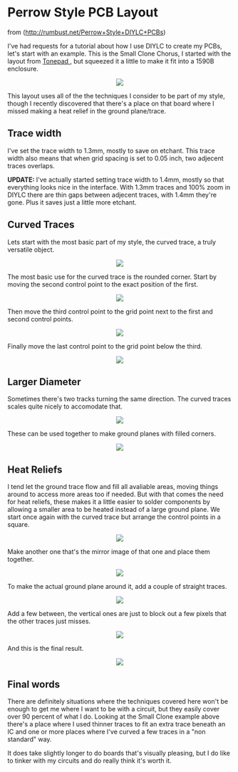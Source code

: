 # Perrow Style PCB Layout #

from (http://rumbust.net/Perrow+Style+DIYLC+PCBs)

I've had requests for a tutorial about how I use DIYLC to create my
PCBs, let's start with an example. This is the Small Clone Chorus, I
started with the layout from <a target="_blank"
href="http://www.tonepad.com/project.asp?id=8" rel="external">Tonepad
</a>, but squeezed it a little to make it fit into a 1590B enclosure.

<p align='center'><img src='https://raw.githubusercontent.com/bancika/diy-layout-creator/wiki/images/dl16.png' /></p>

This layout uses all of the the techniques I consider to be part of my
style, though I recently discovered that there's a place on that board
where I missed making a heat relief in the ground plane/trace.

## Trace width ##
I've set the trace width to 1.3mm, mostly to save on etchant. This
trace width also means that when grid spacing is set to 0.05 inch, two
adjecent traces overlaps.

<strong>UPDATE:</strong> I've actually started setting trace width to
1.4mm, mostly so that everything looks nice in the interface. With
1.3mm traces and 100% zoom in DIYLC there are thin gaps between
adjecent traces, with 1.4mm they're gone. Plus it saves just a little
more etchant.

## Curved Traces ##
Lets start with the most basic part of my style, the curved trace, a
truly versatile object.

<p align='center'><img src='https://raw.githubusercontent.com/bancika/diy-layout-creator/wiki/images/dl33.png' /></p>

The most basic use for the curved trace is the rounded corner. Start
by moving the second control point to the exact position of the first.

<p align='center'><img src='https://raw.githubusercontent.com/bancika/diy-layout-creator/wiki/images/dl31.png' /></p>

Then move the third control point to the grid point next to the first
and second control points.

<p align='center'><img src='https://raw.githubusercontent.com/bancika/diy-layout-creator/wiki/images/dl32.png' /></p>

Finally move the last control point to the grid point below the third.

<p align='center'><img src='https://raw.githubusercontent.com/bancika/diy-layout-creator/wiki/images/dl34.png' /></p>

## Larger Diameter ##
Sometimes there's two tracks turning the same direction. The curved
traces scales quite nicely to accomodate that.

<p align='center'><img src='https://raw.githubusercontent.com/bancika/diy-layout-creator/wiki/images/dl40.png' /></p>

These can be used together to make ground planes with filled corners.

<p align='center'><img src='https://raw.githubusercontent.com/bancika/diy-layout-creator/wiki/images/dl41.png' /></p>

## Heat Reliefs ##
I tend let the ground trace flow and fill all avaliable areas, moving
things around to access more areas too if needed. But with that comes
the need for heat reliefs, these makes it a little easier to solder
components by allowing a smaller area to be heated instead of a large
ground plane. We start once again with the curved trace but arrange
the control points in a square.

<p align='center'><img src='https://raw.githubusercontent.com/bancika/diy-layout-creator/wiki/images/dl35.png' /></p>

Make another one that's the mirror image of that one and place them
together.

<p align='center'><img src='https://raw.githubusercontent.com/bancika/diy-layout-creator/wiki/images/dl36.png' /></p>

To make the actual ground plane around it, add a couple of straight
traces.

<p align='center'><img src='https://raw.githubusercontent.com/bancika/diy-layout-creator/wiki/images/dl37.png' /></p>

Add a few between, the vertical ones are just to block out a few
pixels that the other traces just misses.

<p align='center'><img src='https://raw.githubusercontent.com/bancika/diy-layout-creator/wiki/images/dl38.png' /></p>

And this is the final result.

<p align='center'><img src='https://raw.githubusercontent.com/bancika/diy-layout-creator/wiki/images/dl39.png' /></p>

## Final words ##
There are definitely situations where the techniques covered here
won't be enough to get me where I want to be with a circuit, but they
easily cover over 90 percent of what I do. Looking at the Small Clone
example above there's a place where I used thinner traces to fit an
extra trace beneath an IC and one or more places where I've curved a
few traces in a "non standard" way.

It does take slightly longer to do boards that's visually pleasing,
but I do like to tinker with my circuits and do really think it's
worth it.
